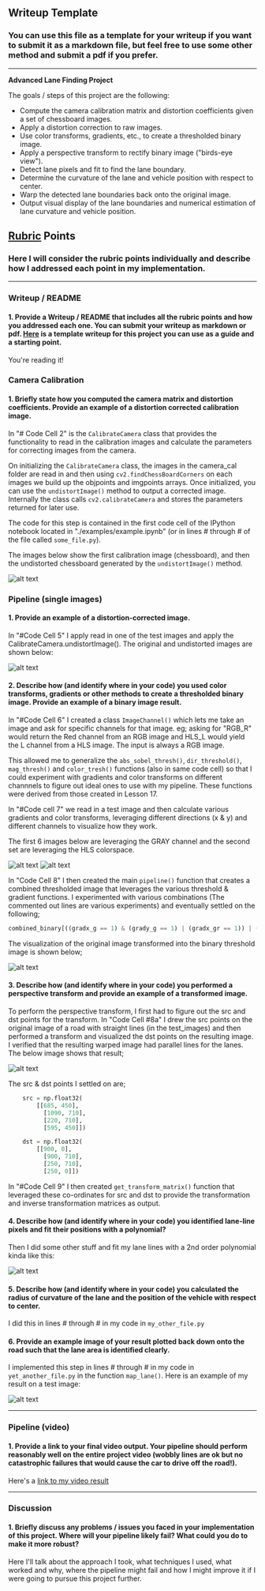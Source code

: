 ## Writeup Template

### You can use this file as a template for your writeup if you want to submit it as a markdown file, but feel free to use some other method and submit a pdf if you prefer.

---

**Advanced Lane Finding Project**

The goals / steps of this project are the following:

* Compute the camera calibration matrix and distortion coefficients given a set of chessboard images.
* Apply a distortion correction to raw images.
* Use color transforms, gradients, etc., to create a thresholded binary image.
* Apply a perspective transform to rectify binary image ("birds-eye view").
* Detect lane pixels and fit to find the lane boundary.
* Determine the curvature of the lane and vehicle position with respect to center.
* Warp the detected lane boundaries back onto the original image.
* Output visual display of the lane boundaries and numerical estimation of lane curvature and vehicle position.

[//]: # (Image References)

[image1]: ./examples/chessboard.png "Undistorted"
[undistortedroad]: ./examples/image_undistort.png "Undistorted Road"
[image2]: ./examples/perspective.png "Road Transformed"
[gray_examples]: ./examples/gray.png "GRAY transforms"
[hls_examples]: ./examples/hls.png "HLS transforms"
[pipeline]: /examples/pipeline1.png "Pipeline"
[warped_straight_lines]: /examples/warped_straight_lines.png "Warped"
[image3]: ./examples/binary_combo_example.jpg "Binary Example"
[image4]: ./examples/warped_straight_lines.jpg "Warp Example"
[image5]: ./examples/color_fit_lines.jpg "Fit Visual"
[image6]: ./examples/example_output.jpg "Output"
[video1]: ./project_video.mp4 "Video"

## [Rubric](https://review.udacity.com/#!/rubrics/571/view) Points

### Here I will consider the rubric points individually and describe how I addressed each point in my implementation.  

---

### Writeup / README

#### 1. Provide a Writeup / README that includes all the rubric points and how you addressed each one.  You can submit your writeup as markdown or pdf.  [Here](https://github.com/udacity/CarND-Advanced-Lane-Lines/blob/master/writeup_template.md) is a template writeup for this project you can use as a guide and a starting point.  

You're reading it!

### Camera Calibration

#### 1. Briefly state how you computed the camera matrix and distortion coefficients. Provide an example of a distortion corrected calibration image.

In "# Code Cell 2" is the `CalibrateCamera` class that provides the functionality to read in the calibration images and calculate the parameters for correcting images from the camera.

On initializing the `CalibrateCamera` class, the images in the camera_cal folder are read in and then using `cv2.findChessBoardCorners` on each images we build up the objpoints and imgpoints arrays. Once initialized, you can use the `undistortImage()` method to output a corrected image.
Internally the class calls `cv2.calibrateCamera` and stores the parameters returned for later use.

The code for this step is contained in the first code cell of the IPython notebook located in "./examples/example.ipynb" (or in lines # through # of the file called `some_file.py`).  

The images below show the first calibration image (chessboard), and then the undistorted chessboard generated by the `undistortImage()` method.

![alt text][image1]

### Pipeline (single images)

#### 1. Provide an example of a distortion-corrected image.

In "#Code Cell 5" I apply read in one of the test images and apply the CalibrateCamera.undistortImage(). The original and undistorted images are shown below:

![alt text][undistortedroad]

#### 2. Describe how (and identify where in your code) you used color transforms, gradients or other methods to create a thresholded binary image.  Provide an example of a binary image result.

In "#Code Cell 6" I created a class `ImageChannel()` which lets me take an image and ask for specific channels for that image. eg; asking for "RGB_R" would return the Red channel from an RGB image and HLS_L would yield the L channel from a HLS image. The input is always a RGB image.

This allowed me to generalize the `abs_sobel_thresh()`, `dir_threshold()`, `mag_thresh()` and `color_tresh()` functions (also in same code cell) so that I could experiment with gradients and color transforms on different channnels to figure out ideal ones to use with my pipeline. These functions were derived from those created in Lesson 17.

In "#Code cell 7" we read in a test image and then calculate various gradients and color transforms, leveraging different directions (x & y) and different channels to visualize how they work.

The first 6 images below are leveraging the GRAY channel and the second set are leveraging the HLS colorspace.

![alt text][gray_examples]
![alt text][hls_examples]

In "Code Cell 8" I then created the main `pipeline()` function that creates a combined thresholded image that leverages the various threshold & gradient functions. I experimented with various combinations (The commented out lines are various experiments) and eventually settled on the following;

```python
combined_binary[((gradx_g == 1) & (grady_g == 1) | (gradx_gr == 1)) | ((color_s == 1) | (color_l == 1) | (color_gr == 1)) & ((mag_binary == 1) & (dir_binary == 1))] = 1
```
The visualization of the original image transformed into the binary threshold image is shown below;

![alt text][pipeline]

#### 3. Describe how (and identify where in your code) you performed a perspective transform and provide an example of a transformed image.

To perform the perspective transform, I first had to figure out the src and dst points for the transform. In "Code Cell #8a" I drew the src points on the original image of a road with straight lines (in the test_images) and then performed a transform and visualized the dst points on the resulting image. I verified that the resulting warped image had parallel lines for the lanes. The below image shows that result;

![alt text][warped_straight_lines]

The src & dst points I settled on are;

```python
    src = np.float32(
        [[685, 450],
          [1090, 710],
          [220, 710],
          [595, 450]])

    dst = np.float32(
        [[900, 0],
          [900, 710],
          [250, 710],
          [250, 0]])
```

In "#Code Cell 9" I then created `get_transform_matrix()` function that leveraged these co-ordinates for src and dst to provide the transformation and inverse transformation matrices as output.

#### 4. Describe how (and identify where in your code) you identified lane-line pixels and fit their positions with a polynomial?

Then I did some other stuff and fit my lane lines with a 2nd order polynomial kinda like this:

![alt text][image5]

#### 5. Describe how (and identify where in your code) you calculated the radius of curvature of the lane and the position of the vehicle with respect to center.

I did this in lines # through # in my code in `my_other_file.py`

#### 6. Provide an example image of your result plotted back down onto the road such that the lane area is identified clearly.

I implemented this step in lines # through # in my code in `yet_another_file.py` in the function `map_lane()`.  Here is an example of my result on a test image:

![alt text][image6]

---

### Pipeline (video)

#### 1. Provide a link to your final video output.  Your pipeline should perform reasonably well on the entire project video (wobbly lines are ok but no catastrophic failures that would cause the car to drive off the road!).

Here's a [link to my video result](./project_video.mp4)

---

### Discussion

#### 1. Briefly discuss any problems / issues you faced in your implementation of this project.  Where will your pipeline likely fail?  What could you do to make it more robust?

Here I'll talk about the approach I took, what techniques I used, what worked and why, where the pipeline might fail and how I might improve it if I were going to pursue this project further.  
